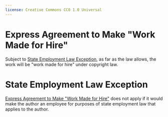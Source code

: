 ```yaml
---
license: Creative Commons CC0 1.0 Universal
---
```


# Express Agreement to Make "Work Made for Hire"

Subject to [State Employment Law Exception](#state-employment-law-exception), as far as the law allows, the work will be "work made for hire" under copyright law.

# State Employment Law Exception

[Express Agreement to Make "Work Made for Hire"](#express-agreement-to-make-work-made-for-hire) does not apply if it would make the author an employee for purposes of state employment law that applies to the author.
